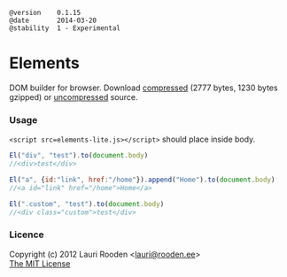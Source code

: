 
[1]: https://raw.github.com/litejs/elements-lite/master/min.elements.js
[2]: https://raw.github.com/litejs/elements-lite/master/elements.js


    @version    0.1.15
    @date       2014-03-20
    @stability  1 - Experimental


Elements
========

DOM builder for browser.
Download [compressed][1] 
(2777 bytes, 1230 bytes gzipped)
or [uncompressed][2] source.


### Usage

`<script src=elements-lite.js></script>` should place inside body.

```javascript
El("div", "test").to(document.body)
//<div>test</div>

El("a", {id:"link", href:"/home"}).append("Home").to(document.body)
//<a id="link" href="/home">Home</a>

El(".custom", "test").to(document.body)
//<div class="custom">test</div>
```


### Licence

Copyright (c) 2012 Lauri Rooden &lt;lauri@rooden.ee&gt;  
[The MIT License](http://lauri.rooden.ee/mit-license.txt)


